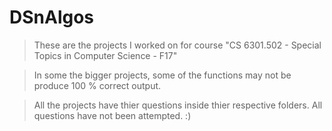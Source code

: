 # DSnAlgos

> These are the projects I worked on for course "CS 6301.502 - Special Topics in Computer Science - F17" 

>In some the bigger projects, some of the functions may not be produce 100 % correct output.

>All the projects have thier questions inside thier respective folders. All questions have not been attempted. :)
